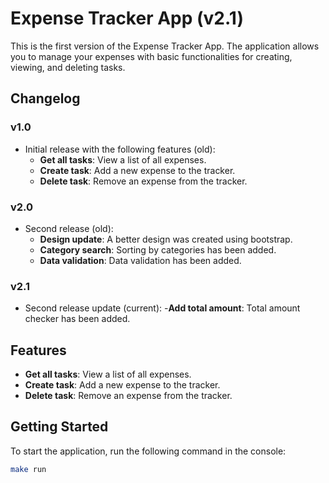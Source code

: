 # Expense Tracker App (v2.1)

This is the first version of the Expense Tracker App. The application allows you to manage your expenses with basic functionalities for creating, viewing, and deleting tasks.

## Changelog

### v1.0

- Initial release with the following features (old):
  - **Get all tasks**: View a list of all expenses.
  - **Create task**: Add a new expense to the tracker.
  - **Delete task**: Remove an expense from the tracker.

### v2.0

- Second release (old):
  - **Design update**: A better design was created using bootstrap.
  - **Category search**: Sorting by categories has been added.
  - **Data validation**: Data validation has been added.

### v2.1

- Second release update (current): -**Add total amount**: Total amount checker has been added.

## Features

- **Get all tasks**: View a list of all expenses.
- **Create task**: Add a new expense to the tracker.
- **Delete task**: Remove an expense from the tracker.

## Getting Started

To start the application, run the following command in the console:

```bash
make run
```
